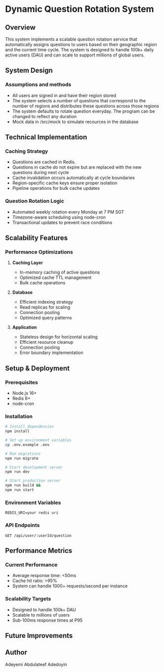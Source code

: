 # Dynamic Question Rotation System

## Overview

This system implements a scalable question rotation service that automatically assigns questions to users based on their geographic region and the current time cycle. The system is designed to handle 100k+ daily active users (DAU) and can scale to support millions of global users.

## System Design

### Assumptions and methods

-   All users are signed in and have their region stored
-   The system selects a number of questions that correspond to the number of regions and distributes these questions across those regions
-   The system defaults to rotate question everyday. The program can be changed to reflect any duration
-   Mock data in /src/mock to simulate recources in the database

## Technical Implementation

### Caching Strategy

-   Questions are cached in Redis.
-   Questions in cache do not expire but are replaced with the new questions during next cycle
-   Cache invalidation occurs automatically at cycle boundaries
-   Region-specific cache keys ensure proper isolation
-   Pipeline operations for bulk cache updates

### Question Rotation Logic

-   Automated weekly rotation every Monday at 7 PM SGT
-   Timezone-aware scheduling using node-cron
-   Transactional updates to prevent race conditions

## Scalability Features

### Performance Optimizations

1. **Caching Layer**

    - In-memory caching of active questions
    - Optimized cache TTL management
    - Bulk cache operations

2. **Database**

    - Efficient indexing strategy
    - Read replicas for scaling
    - Connection pooling
    - Optimized query patterns

3. **Application**
    - Stateless design for horizontal scaling
    - Efficient resource cleanup
    - Connection pooling
    - Error boundary implementation

## Setup & Deployment

### Prerequisites

-   Node.js 16+
-   Redis 6+
-   node-cron

### Installation

```bash
# Install dependencies
npm install

# Set up environment variables
cp .env.example .env

# Run migrations
npm run migrate

# Start development server
npm run dev

# Start production server
npm run build &&
npm run start
```

### Environment Variables

```
REDIS_URI=your redis uri
```

### API Endpoints

```
GET /api/user/:userId/question
```

## Performance Metrics

### Current Performance

-   Average response time: <50ms
-   Cache hit ratio: >95%
-   System can handle 1000+ requests/second per instance

### Scalability Targets

-   Designed to handle 100k+ DAU
-   Scalable to millions of users
-   Sub-100ms response times at P95

## Future Improvements

## Author

Adeyemi Abdulateef Adedoyin
